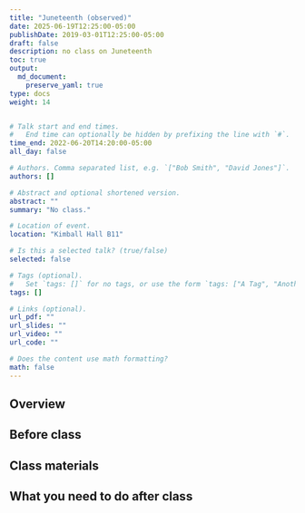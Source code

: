 ```yaml
---
title: "Juneteenth (observed)"
date: 2025-06-19T12:25:00-05:00
publishDate: 2019-03-01T12:25:00-05:00
draft: false
description: no class on Juneteenth
toc: true
output:
  md_document:
    preserve_yaml: true
type: docs
weight: 14


# Talk start and end times.
#   End time can optionally be hidden by prefixing the line with `#`.
time_end: 2022-06-20T14:20:00-05:00
all_day: false

# Authors. Comma separated list, e.g. `["Bob Smith", "David Jones"]`.
authors: []

# Abstract and optional shortened version.
abstract: ""
summary: "No class."

# Location of event.
location: "Kimball Hall B11"

# Is this a selected talk? (true/false)
selected: false

# Tags (optional).
#   Set `tags: []` for no tags, or use the form `tags: ["A Tag", "Another Tag"]` for one or more tags.
tags: []

# Links (optional).
url_pdf: ""
url_slides: ""
url_video: ""
url_code: ""

# Does the content use math formatting?
math: false
---
```


## Overview

## Before class

## Class materials

## What you need to do after class

